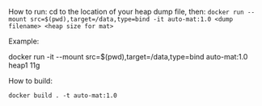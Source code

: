 How to run:
cd to the location of your heap dump file, then:
```docker run --mount src=$(pwd),target=/data,type=bind -it auto-mat:1.0 <dump filename> <heap size for mat>```

Example:

docker run -it --mount src=$(pwd),target=/data,type=bind auto-mat:1.0 heap1 11g

How to build:

```docker build . -t auto-mat:1.0```